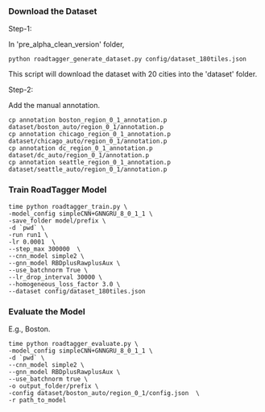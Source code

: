 ### Download the Dataset

Step-1:

In 'pre_alpha_clean_version' folder, 

```
python roadtagger_generate_dataset.py config/dataset_180tiles.json 
```

This script will download the dataset with 20 cities into the 'dataset' folder. 


Step-2:

Add the manual annotation.

```
cp annotation boston_region_0_1_annotation.p dataset/boston_auto/region_0_1/annotation.p
cp annotation chicago_region_0_1_annotation.p dataset/chicago_auto/region_0_1/annotation.p
cp annotation dc_region_0_1_annotation.p dataset/dc_auto/region_0_1/annotation.p
cp annotation seattle_region_0_1_annotation.p dataset/seattle_auto/region_0_1/annotation.p
```



### Train RoadTagger Model

```
time python roadtagger_train.py \
-model_config simpleCNN+GNNGRU_8_0_1_1 \
-save_folder model/prefix \
-d `pwd` \
-run run1 \
-lr 0.0001  \
--step_max 300000  \
--cnn_model simple2 \
--gnn_model RBDplusRawplusAux \
--use_batchnorm True \
--lr_drop_interval 30000 \
--homogeneous_loss_factor 3.0 \
--dataset config/dataset_180tiles.json
```

### Evaluate the Model 

E.g., Boston. 

```
time python roadtagger_evaluate.py \
-model_config simpleCNN+GNNGRU_8_0_1_1 \
-d `pwd` \
--cnn_model simple2 \
--gnn_model RBDplusRawplusAux \
--use_batchnorm true \
-o output_folder/prefix \
-config dataset/boston_auto/region_0_1/config.json  \
-r path_to_model
```










